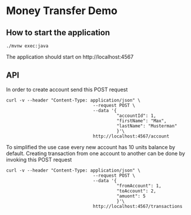 # Money Transfer Demo

## How to start the application

```
./mvnw exec:java
```
The application should start on http://localhost:4567

## API

In order to create account send this POST request
```
curl -v --header "Content-Type: application/json" \
                                 --request POST \
                                 --data '{
                                          "accountId": 1,
                                          "firstName": "Max", 
                                          "lastName": "Musterman"
                                          }'\
                                 http://localhost:4567/account

```
To simplified the use case every new account has 10 units balance by default.
Creating transaction from one account to another can be done by invoking this POST request

```
curl -v --header "Content-Type: application/json" \
                                 --request POST \
                                 --data '{
                                          "fromAccount": 1,
                                          "toAccount": 2, 
                                          "amuont": 5
                                          }'\
                                 http://localhost:4567/transactions
```